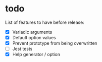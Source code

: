 # todo
List of features to have before release:

- [x] Variadic arguments
- [x] Default option values
- [x] Prevent prototype from being overwritten
- [ ] Jest tests
- [x] Help generator / option
